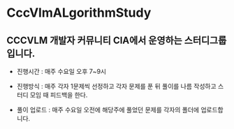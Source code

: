 CccVlmALgorithmStudy
=======================
CCCVLM 개발자 커뮤니티 CIA에서 운영하는 스터디그룹입니다.
------------
* 진행시간 : 매주 수요일 오후 7~9시
* 진행방식 : 매주 각자 1문제씩 선정하고 각자 문제를 푼 뒤 풀이를 나름 작성하고 스터디 모임 때 피드백을 한다. 

* 풀이 업로드 : 매주 수요일 오전에 해당주에 풀었던 문제를 각자의 폴더에 업로드합니다. 